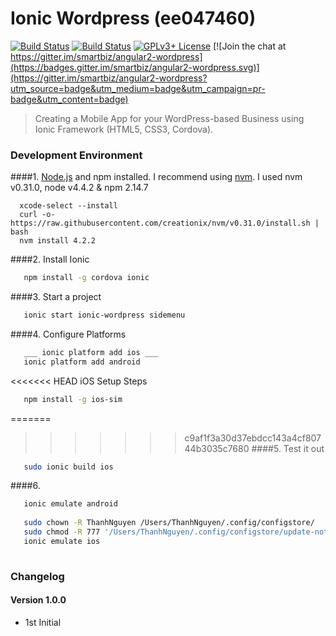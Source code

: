 # Ionic Wordpress (ee047460)

[![Build Status](https://travis-ci.org/smartbiz/angular2-wordpress.svg?branch=master)](https://travis-ci.org/smartbiz/angular2-wordpress)
[![Build Status](https://ci.appveyor.com/api/projects/status/cbpp0xtht82i6wco/branch/master?svg=true)](https://ci.appveyor.com/project/smartbiz/angular2-wordpress)
[![GPLv3+ License](https://img.shields.io/badge/license-GPLv3+-brightgreen.svg)](http://opensource.org/licenses/MIT)
[![Join the chat at https://gitter.im/smartbiz/angular2-wordpress](https://badges.gitter.im/smartbiz/angular2-wordpress.svg)](https://gitter.im/smartbiz/angular2-wordpress?utm_source=badge&utm_medium=badge&utm_campaign=pr-badge&utm_content=badge)

> Creating a Mobile App for your WordPress-based Business using Ionic Framework (HTML5, CSS3, Cordova).

### Development Environment

####1. [Node.js](http://nodejs.org) and npm installed. I recommend using [nvm](https://github.com/creationix/nvm). I used nvm v0.31.0, node v4.4.2 & npm 2.14.7

```
  xcode-select --install
  curl -o- https://raw.githubusercontent.com/creationix/nvm/v0.31.0/install.sh | bash
  nvm install 4.2.2
```

####2. Install Ionic

```bash
   npm install -g cordova ionic
```

####3. Start a project

```bash
   ionic start ionic-wordpress sidemenu
```

####4. Configure Platforms

```bash
   ___ ionic platform add ios ___
   ionic platform add android
```

<<<<<<< HEAD
iOS Setup Steps
```bash
   npm install -g ios-sim
```

=======
>>>>>>> c9af1f3a30d37ebdcc143a4cf80744b3035c7680
####5. Test it out

```bash
   sudo ionic build ios
```

####6. 

```bash
   ionic emulate android
   
   sudo chown -R ThanhNguyen /Users/ThanhNguyen/.config/configstore/
   sudo chmod -R 777 '/Users/ThanhNguyen/.config/configstore/update-notifier-cordova.json'
   ionic emulate ios
   
```


### Changelog

#### Version 1.0.0
- 1st Initial